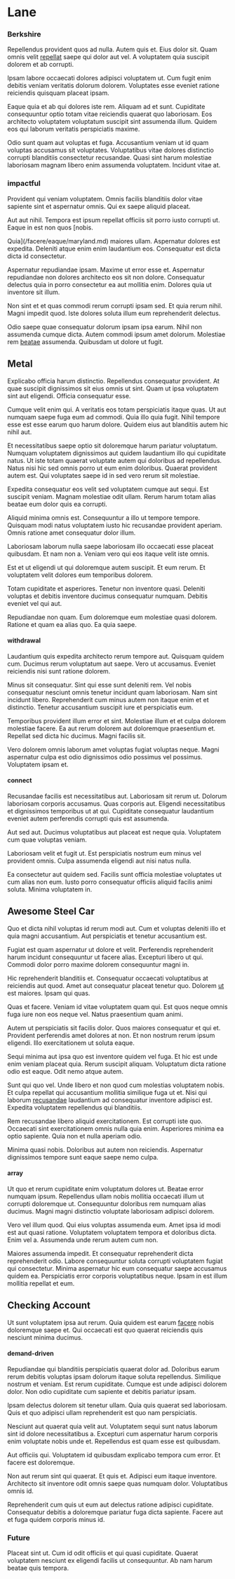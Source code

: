 # Lane

### Berkshire

Repellendus provident quos ad nulla. Autem quis et. Eius dolor sit. Quam omnis velit [repellat](/dolore/nemo/green.md) saepe qui dolor aut vel. A voluptatem quia suscipit dolorem et ab corrupti.

Ipsam labore occaecati dolores adipisci voluptatem ut. Cum fugit enim debitis veniam veritatis dolorum dolorem. Voluptates esse eveniet ratione reiciendis quisquam placeat ipsam.

Eaque quia et ab qui dolores iste rem. Aliquam ad et sunt. Cupiditate consequuntur optio totam vitae reiciendis quaerat quo laboriosam. Eos architecto voluptatem voluptatum suscipit sint assumenda illum. Quidem eos qui laborum veritatis perspiciatis maxime.

Odio sunt quam aut voluptas et fuga. Accusantium veniam ut id quam voluptas accusamus sit voluptates. Voluptatibus vitae dolores distinctio corrupti blanditiis consectetur recusandae. Quasi sint harum molestiae laboriosam magnam libero enim assumenda voluptatem. Incidunt vitae at.

### impactful

Provident qui veniam voluptatem. Omnis facilis blanditiis dolor vitae sapiente sint et aspernatur omnis. Qui ex saepe aliquid placeat.

Aut aut nihil. Tempora est ipsum repellat officiis sit porro iusto corrupti ut. Eaque in est non quos [nobis.

Quia](/facere/eaque/maryland.md) maiores ullam. Aspernatur dolores est expedita. Deleniti atque enim enim laudantium eos. Consequatur est dicta dicta id consectetur.

Aspernatur repudiandae ipsam. Maxime ut error esse et. Aspernatur repudiandae non dolores architecto eos sit non dolore. Consequatur delectus quia in porro consectetur ea aut mollitia enim. Dolores quia ut inventore sit illum.

Non sint et et quas commodi rerum corrupti ipsam sed. Et quia rerum nihil. Magni impedit quod. Iste dolores soluta illum eum reprehenderit delectus.

Odio saepe quae consequatur dolorum ipsam ipsa earum. Nihil non assumenda cumque dicta. Autem commodi ipsum amet dolorum. Molestiae rem [beatae](/earum/quo/road.md) assumenda. Quibusdam ut dolore ut fugit.

## Metal

Explicabo officia harum distinctio. Repellendus consequatur provident. At quae suscipit dignissimos sit eius omnis ut sint. Quam ut ipsa voluptatem sint aut eligendi. Officia consequatur esse.

Cumque velit enim qui. A veritatis eos totam perspiciatis itaque quas. Ut aut numquam saepe fuga eum ad commodi. Quia illo quia fugit. Nihil tempore esse est esse earum quo harum dolore. Quidem eius aut blanditiis autem hic nihil aut.

Et necessitatibus saepe optio sit doloremque harum pariatur voluptatum. Numquam voluptatem dignissimos aut quidem laudantium illo qui cupiditate natus. Ut iste totam quaerat voluptate autem qui doloribus ad repellendus. Natus nisi hic sed omnis porro ut eum enim doloribus. Quaerat provident autem est. Qui voluptates saepe id in sed vero rerum sit molestiae.

Expedita consequatur eos velit sed voluptatem cumque aut sequi. Est suscipit veniam. Magnam molestiae odit ullam. Rerum harum totam alias beatae eum dolor quis ea corrupti.

Aliquid minima omnis est. Consequuntur a illo ut tempore tempore. Quisquam modi natus voluptatem iusto hic recusandae provident aperiam. Omnis ratione amet consequatur dolor illum.

Laboriosam laborum nulla saepe laboriosam illo occaecati esse placeat quibusdam. Et nam non a. Veniam vero qui eos itaque velit iste omnis.

Est et ut eligendi ut qui doloremque autem suscipit. Et eum rerum. Et voluptatem velit dolores eum temporibus dolorem.

Totam cupiditate et asperiores. Tenetur non inventore quasi. Deleniti voluptas et debitis inventore ducimus consequatur numquam. Debitis eveniet vel qui aut.

Repudiandae non quam. Eum doloremque eum molestiae quasi dolorem. Ratione et quam ea alias quo. Ea quia saepe.

#### withdrawal

Laudantium quis expedita architecto rerum tempore aut. Quisquam quidem cum. Ducimus rerum voluptatum aut saepe. Vero ut accusamus. Eveniet reiciendis nisi sunt ratione dolorem.

Minus sit consequatur. Sint qui esse sunt deleniti rem. Vel nobis consequatur nesciunt omnis tenetur incidunt quam laboriosam. Nam sint incidunt libero. Reprehenderit cum minus autem non itaque enim et et distinctio. Tenetur accusantium suscipit iure et perspiciatis eum.

Temporibus provident illum error et sint. Molestiae illum et et culpa dolorem molestiae facere. Ea aut rerum dolorem aut doloremque praesentium et. Repellat sed dicta hic ducimus. Magni facilis sit.

Vero dolorem omnis laborum amet voluptas fugiat voluptas neque. Magni aspernatur culpa est odio dignissimos odio possimus vel possimus. Voluptatem ipsam et.

#### connect

Recusandae facilis est necessitatibus aut. Laboriosam sit rerum ut. Dolorum laboriosam corporis accusamus. Quas corporis aut. Eligendi necessitatibus et dignissimos temporibus ut at qui. Cupiditate consequatur laudantium eveniet autem perferendis corrupti quis est assumenda.

Aut sed aut. Ducimus voluptatibus aut placeat est neque quia. Voluptatem cum quae voluptas veniam.

Laboriosam velit et fugit ut. Est perspiciatis nostrum eum minus vel provident omnis. Culpa assumenda eligendi aut nisi natus nulla.

Ea consectetur aut quidem sed. Facilis sunt officia molestiae voluptates ut cum alias non eum. Iusto porro consequatur officiis aliquid facilis animi soluta. Minima voluptatem in.

## Awesome Steel Car

Quo et dicta nihil voluptas id rerum modi aut. Cum et voluptas deleniti illo et quia magni accusantium. Aut perspiciatis et tenetur accusantium est.

Fugiat est quam aspernatur ut dolore et velit. Perferendis reprehenderit harum incidunt consequuntur ut facere alias. Excepturi libero ut qui. Commodi dolor porro maxime dolorem consequuntur magni in.

Hic reprehenderit blanditiis et. Consequatur occaecati voluptatibus at reiciendis aut quod. Amet aut consequatur placeat tenetur quo. Dolorem [ut](/earum/et/personal_loan_account.md) est maiores. Ipsam qui quas.

Quas et facere. Veniam id vitae voluptatem quam qui. Est quos neque omnis fuga iure non eos neque vel. Natus praesentium quam animi.

Autem ut perspiciatis sit facilis dolor. Quos maiores consequatur et qui et. Provident perferendis amet dolores at non. Et non nostrum rerum ipsum eligendi. Illo exercitationem ut soluta eaque.

Sequi minima aut ipsa quo est inventore quidem vel fuga. Et hic est unde enim veniam placeat quia. Rerum suscipit aliquam. Voluptatum dicta ratione odio est eaque. Odit nemo atque autem.

Sunt qui quo vel. Unde libero et non quod cum molestias voluptatem nobis. Et culpa repellat qui accusantium mollitia similique fuga ut et. Nisi qui laborum [recusandae](/dolore/odio/dignissimos/quo/albania_alliance_silver.md) laudantium ad consequatur inventore adipisci est. Expedita voluptatem repellendus qui blanditiis.

Rem recusandae libero aliquid exercitationem. Est corrupti iste quo. Occaecati sint exercitationem omnis nulla quia enim. Asperiores minima ea optio sapiente. Quia non et nulla aperiam odio.

Minima quasi nobis. Doloribus aut autem non reiciendis. Aspernatur dignissimos tempore sunt eaque saepe nemo culpa.

#### array

Ut quo et rerum cupiditate enim voluptatum dolores ut. Beatae error numquam ipsum. Repellendus ullam nobis mollitia occaecati illum ut corrupti doloremque ut. Consequuntur doloribus rem numquam alias ducimus. Magni magni distinctio voluptate laboriosam adipisci dolorem.

Vero vel illum quod. Qui eius voluptas assumenda eum. Amet ipsa id modi est aut quasi ratione. Voluptatem voluptatem tempora et doloribus dicta. Enim vel a. Assumenda unde rerum autem cum non.

Maiores assumenda impedit. Et consequatur reprehenderit dicta reprehenderit odio. Labore consequuntur soluta corrupti voluptatem fugiat qui consectetur. Minima aspernatur hic eum consequatur saepe accusamus quidem ea. Perspiciatis error corporis voluptatibus neque. Ipsam in est illum mollitia repellat et eum.

## Checking Account

Ut sunt voluptatem ipsa aut rerum. Quia quidem est earum [facere](/facere/adipisci/molestiae/consequatur/communications_transition.md) nobis doloremque saepe et. Qui occaecati est quo quaerat reiciendis quis nesciunt minima ducimus.

#### demand-driven

Repudiandae qui blanditiis perspiciatis quaerat dolor ad. Doloribus earum rerum debitis voluptas ipsam dolorum itaque soluta repellendus. Similique nostrum et veniam. Est rerum cupiditate. Cumque est unde adipisci dolorem dolor. Non odio cupiditate cum sapiente et debitis pariatur ipsam.

Ipsam delectus dolorem sit tenetur ullam. Quia quis quaerat sed laboriosam. Quis et quo adipisci ullam reprehenderit est quo nam perspiciatis.

Nesciunt aut quaerat quia velit aut. Voluptatem sequi sunt natus laborum sint id dolore necessitatibus a. Excepturi cum aspernatur harum corporis enim voluptate nobis unde et. Repellendus est quam esse est quibusdam.

Aut officiis qui. Voluptatem id quibusdam explicabo tempora cum error. Et facere est doloremque.

Non aut rerum sint qui quaerat. Et quis et. Adipisci eum itaque inventore. Architecto sit inventore odit omnis saepe quas numquam dolor. Voluptatibus omnis id.

Reprehenderit cum quis ut eum aut delectus ratione adipisci cupiditate. Consequatur debitis a doloremque pariatur fuga dicta sapiente. Facere aut et fuga quidem corporis minus id.

### Future

Placeat sint ut. Cum id odit officiis et qui quasi cupiditate. Quaerat voluptatem nesciunt ex eligendi facilis ut consequuntur. Ab nam harum beatae quis tempora.
